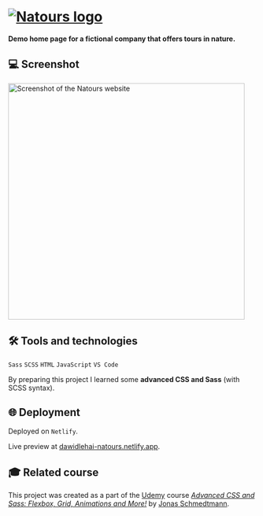 # [<img src="img/logo-green-small-2x.png" alt="Natours logo">](https://dawidlehai-natours.netlify.app/ 'Live preview')

**Demo home page for a fictional company that offers tours in nature.**

## 💻 Screenshot
[<img src="natours-screenshot.webp" alt="Screenshot of the Natours website" width="480px">](https://dawidlehai-natours.netlify.app/ 'Live preview')

## 🛠️ Tools and technologies
`Sass` `SCSS` `HTML` `JavaScript` `VS Code`

By preparing this project I learned some **advanced CSS and Sass** (with SCSS syntax).

## 🌐 Deployment
Deployed on `Netlify`.

Live preview at [dawidlehai-natours.netlify.app](https://dawidlehai-natours.netlify.app/).

## 🎓 Related course
This project was created as a part of the [Udemy](https://www.udemy.com/ 'Udemy') course [_Advanced CSS and Sass: Flexbox, Grid, Animations and More!_](https://www.udemy.com/course/advanced-css-and-sass/ 'See this course on Udemy') by [Jonas Schmedtmann](https://twitter.com/jonasschmedtman 'Jonas Schmedtmann on Twitter').
